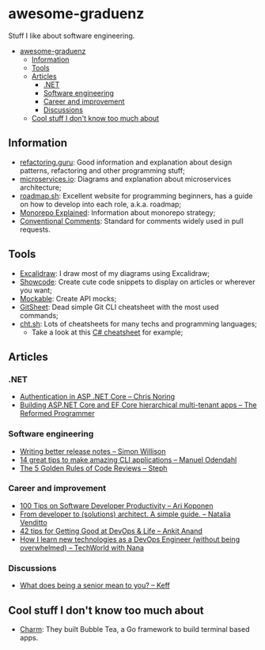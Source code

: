 # awesome-graduenz

Stuff I like about software engineering.

- [awesome-graduenz](#awesome-graduenz)
  * [Information](#information)
  * [Tools](#tools)
  * [Articles](#articles)
    + [.NET](#net)
    + [Software engineering](#software-engineering)
    + [Career and improvement](#career-and-improvement)
    + [Discussions](#discussions)
  * [Cool stuff I don't know too much about](#cool-stuff-i-don-t-know-too-much-about)

## Information

- [refactoring.guru](https://refactoring.guru/): Good information and explanation about design patterns, refactoring and other programming stuff;
- [microservices.io](https://microservices.io/): Diagrams and explanation about microservices architecture;
- [roadmap.sh](https://roadmap.sh/): Excellent website for programming beginners, has a guide on how to develop into each role, a.k.a. roadmap;
- [Monorepo Explained](https://monorepo.tools/): Information about monorepo strategy;
- [Conventional Comments](https://conventionalcomments.org/): Standard for comments widely used in pull requests.

## Tools

- [Excalidraw](https://excalidraw.com/): I draw most of my diagrams using Excalidraw;
- [Showcode](https://showcode.app/): Create cute code snippets to display on articles or wherever you want;
- [Mockable](https://www.mockable.io/): Create API mocks;
- [GitSheet](https://gitsheet.wtf/): Dead simple Git CLI cheatsheet with the most used commands;
- [cht.sh](https://cht.sh/): Lots of cheatsheets for many techs and programming languages;
  - Take a look at this [C# cheatsheet](https://cht.sh/csharp/:learn) for example;

## Articles

### .NET

- [Authentication in ASP .NET Core &#8211; Chris Noring](https://dev.to/dotnet/authentication-in-asp-net-core-59k8)
- [Building ASP.NET Core and EF Core hierarchical multi-tenant apps &#8211; The Reformed Programmer](https://www.thereformedprogrammer.net/building-asp-net-core-and-ef-core-hierarchical-multi-tenant-apps/)

### Software engineering

- [Writing better release notes &#8211; Simon Willison](https://simonwillison.net/2022/Jan/31/release-notes/)
- [14 great tips to make amazing CLI applications &#8211; Manuel Odendahl](https://dev.to/wesen/14-great-tips-to-make-amazing-cli-applications-3gp3)
- [The 5 Golden Rules of Code Reviews &#8211; Steph](https://dev.to/stephsema/the-5-golden-rules-of-code-reviews-5bg0)

### Career and improvement

- [100 Tips on Software Developer Productivity &#8211; Ari Koponen](https://dev.to/apkoponen/100-tips-on-software-developer-productivity-36if)
- [From developer to (solutions) architect. A simple guide. &#8211; Natalia Venditto](https://dev.to/this-is-learning/from-developer-to-solutions-architect-a-simple-guide-2b91)
- [42 tips for Getting Good at DevOps & Life &#8211; Ankit Anand](https://dev.to/signoz/43-tips-for-getting-good-at-devops-life-55cp)
- [How I learn new technologies as a DevOps Engineer (without being overwhelmed) &#8211; TechWorld with Nana](https://dev.to/techworld_with_nana/how-i-learn-new-technologies-as-a-devops-engineer-without-being-overwhelmed--495e)

### Discussions

- [What does being a senior mean to you? &#8211; Keff](https://dev.to/nombrekeff/what-does-being-a-senior-mean-to-you-62f)

## Cool stuff I don't know too much about

- [Charm](https://charm.sh/): They built Bubble Tea, a Go framework to build terminal based apps.
